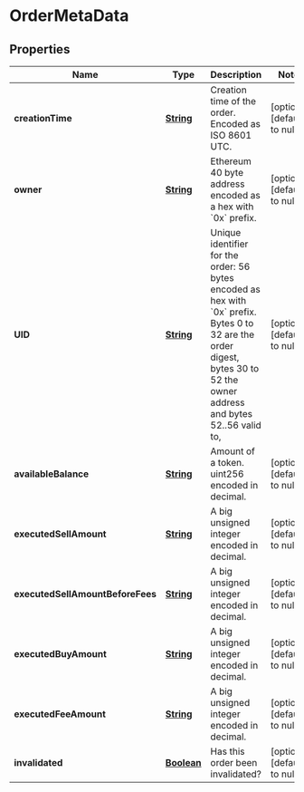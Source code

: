 # OrderMetaData

## Properties

| Name                             | Type                      | Description                                                                                                                                                                          | Notes                        |
| -------------------------------- | ------------------------- | ------------------------------------------------------------------------------------------------------------------------------------------------------------------------------------ | ---------------------------- |
| **creationTime**                 | [**String**](string.md)   | Creation time of the order. Encoded as ISO 8601 UTC.                                                                                                                                 | [optional] [default to null] |
| **owner**                        | [**String**](string.md)   | Ethereum 40 byte address encoded as a hex with &#x60;0x&#x60; prefix.                                                                                                                | [optional] [default to null] |
| **UID**                          | [**String**](string.md)   | Unique identifier for the order: 56 bytes encoded as hex with &#x60;0x&#x60; prefix. Bytes 0 to 32 are the order digest, bytes 30 to 52 the owner address and bytes 52..56 valid to, | [optional] [default to null] |
| **availableBalance**             | [**String**](string.md)   | Amount of a token. uint256 encoded in decimal.                                                                                                                                       | [optional] [default to null] |
| **executedSellAmount**           | [**String**](string.md)   | A big unsigned integer encoded in decimal.                                                                                                                                           | [optional] [default to null] |
| **executedSellAmountBeforeFees** | [**String**](string.md)   | A big unsigned integer encoded in decimal.                                                                                                                                           | [optional] [default to null] |
| **executedBuyAmount**            | [**String**](string.md)   | A big unsigned integer encoded in decimal.                                                                                                                                           | [optional] [default to null] |
| **executedFeeAmount**            | [**String**](string.md)   | A big unsigned integer encoded in decimal.                                                                                                                                           | [optional] [default to null] |
| **invalidated**                  | [**Boolean**](boolean.md) | Has this order been invalidated?                                                                                                                                                     | [optional] [default to null] |

